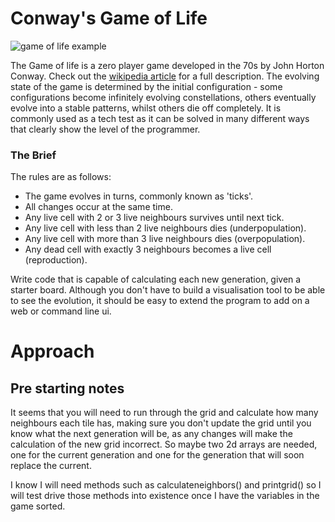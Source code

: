 # Conway's Game of Life

![game of life example](../public/Gospers_glider_gun.gif)

The Game of life is a zero player game developed in the 70s by John Horton Conway. Check out the [wikipedia article](https://en.wikipedia.org/wiki/Conway%27s_Game_of_Life) for a full description.
The evolving state of the game is determined by the initial configuration - some configurations become infinitely evolving constellations, others eventually evolve into a stable patterns, whilst others die off completely.
It is commonly used as a tech test as it can be solved in many different ways that clearly show the level of the programmer.

### The Brief

The rules are as follows:

* The game evolves in turns, commonly known as 'ticks'.
* All changes occur at the same time.
* Any live cell with 2 or 3 live neighbours survives until next tick.
* Any live cell with less than 2 live neighbours dies (underpopulation).
* Any live cell with more than 3 live neighbours dies (overpopulation).
* Any dead cell with exactly 3 neighbours becomes a live cell (reproduction).

Write code that is capable of calculating each new generation, given a starter board. Although you don't have to build a visualisation tool to be able to see the evolution, it should be easy to extend the program to add on a web or command line ui.


# Approach

## Pre starting notes
It seems that you will need to run through the grid and calculate how many neighbours each tile has, making sure you don't update
the grid until you know what the next generation will be, as any changes will make the calculation of the new grid incorrect. So maybe two 2d arrays are needed, one for the current generation and one for the generation that will soon replace the current.

I know I will need methods such as calculateneighbors() and printgrid() so I will test drive those methods into existence once I have the variables in the game sorted.
